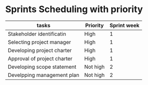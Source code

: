 # Sprints Scheduling with  priority



  



| tasks|Priority|Sprint week|
|-----|--------|-----------|
|Stakeholder identificatin|High| 1|
|Selecting project manager|High|1|
|Developing project charter|High|1|
|Approval of project charter|High|1|
|Developing scope statement|Not high|2|
|Develpping management plan|Not high|2|
